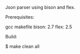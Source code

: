 Json parser using bison and flex.

Prerequisites:

gcc
makefile
bison:  2.7
flex:   2.5

Build:

$ make clean all





